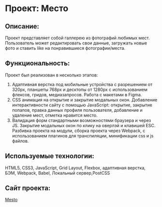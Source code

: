 # Проект: Место

## Описание:
Проект представляет собой галлерею из фотографий любимых мест. Пользователь может редактировать свои данные, загружать новые фото и ставить like на понравившиеся фотографии/места.

## Функциональность:
Проект был реализован в несколько этапов:
1. Адаптивная верстка под мобильные устройства с разрешением от 320px, планшеты 768px и десктопы от 1280px с использованием флексов, гридов, медиазапросов. Работа с макетами в Figma.
2. CSS анимация на открытие и закрытие модальных окон. Добавление интерактивности сайту с помощью JavaScript: открытие, закрытие попапов, правка данных профиля пользователя, добавление и удаление мест, отметка нравится место.
3. Валидация форм стандартными возможностями браузера и через JS. Закрытие модальных окон по клику на оверлэй и клавишей ESC. Разбивка проекта на модули, сборка проекта через Webpack, с использованием плагинов для транспиляции, минификации css и js файлов.

## Используемые технологии:
HTML5, CSS3, JavaScript, Grid Layout, Flexbox, адаптивная верстка, БЭМ, Webpack, Babel, Локальный сервер,PostCSS

## Сайт проекта:
[Mesto](https://i-daria.github.io/mesto-project/index.html)
